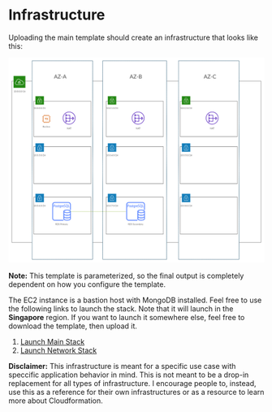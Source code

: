 # Infrastructure

Uploading the main template should create an infrastructure that looks like this:

![diagram](__assets/diagram.png)

**Note:** This template is parameterized, so the final output is completely dependent on how you configure the template.

The EC2 instance is a bastion host with MongoDB installed. Feel free to use the following links to launch the stack. Note that it will launch in the **Singapore** region. If you want to launch it somewhere else, feel free to download the template, then upload it.

1. [Launch Main Stack](https://sa-east-1.console.aws.amazon.com/cloudformation/home?region=sa-east-1#/stacks/quickcreate?templateUrl=https%3A%2F%2Fzenon-cloudformation.s3-sa-east-1.amazonaws.com%2Finfrastructure%2Fmain.yml&stackName=Demo&param_Changelog=Initial&param_CidrBits=8&param_CidrBlock=10.0.0.0%2F16&param_Environment=Dev&param_OfficeIp=103.104.16.78%2F32&param_ProjectName=Demo)
2. [Launch Network Stack](https://sa-east-1.console.aws.amazon.com/cloudformation/home?region=sa-east-1#/stacks/quickcreate?templateUrl=https%3A%2F%2Fzenon-cloudformation.s3-sa-east-1.amazonaws.com%2Finfrastructure%2Fnetwork.yml&stackName=Demo-Network&param_Changelog=Initial&param_CidrBits=8&param_CidrBlock=10.0.0.0%2F16&param_Environment=Dev&param_OfficeIp=103.104.16.78%2F32&param_ProjectName=Demo)

**Disclaimer:** This infrastructure is meant for a specific use case with speccific application behavior in mind. This is not meant to be a drop-in replacement for all types of infrastructure. I encourage people to, instead, use this as a reference for their own infrastructures or as a resource to learn more about Cloudformation.
